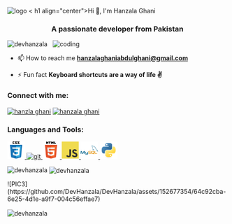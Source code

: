 ![logo](https://github.com/DevHanzala/C:\Users\DELL\OneDrive\Desktop/PIC3.JPG)
 < h1 align="center">Hi 👋, I'm Hanzala Ghani</h1>
<h3 align="center">A passionate developer from Pakistan</h3>
<img align="right" alt="coding" width="400" src="https://cdn.dribbble.com/users/1162077/screenshots/3848914/programmer.gif">
<p align="left"> <img src="https://komarev.com/ghpvc/?username=devhanzala&label=Profile%20views&color=0e75b6&style=flat" alt="devhanzala" /> </p>

- 📫 How to reach me **hanzalaghaniabdulghani@gmail.com**

- ⚡ Fun fact **Keyboard shortcuts are a way of life ✌**

<h3 align="left">Connect with me:</h3>
<p align="left">
<a href="https://fb.com/hanzla ghani" target="blank"><img align="center" src="https://raw.githubusercontent.com/rahuldkjain/github-profile-readme-generator/master/src/images/icons/Social/facebook.svg" alt="hanzla ghani" height="30" width="40" /></a>
<a href="https://instagram.com/hanzala ghani" target="blank"><img align="center" src="https://raw.githubusercontent.com/rahuldkjain/github-profile-readme-generator/master/src/images/icons/Social/instagram.svg" alt="hanzala ghani" height="30" width="40" /></a>
</p>

<h3 align="left">Languages and Tools:</h3>
<p align="left"> <a href="https://www.w3schools.com/css/" target="_blank" rel="noreferrer"> <img src="https://raw.githubusercontent.com/devicons/devicon/master/icons/css3/css3-original-wordmark.svg" alt="css3" width="40" height="40"/> </a> <a href="https://git-scm.com/" target="_blank" rel="noreferrer"> <img src="https://www.vectorlogo.zone/logos/git-scm/git-scm-icon.svg" alt="git" width="40" height="40"/> </a> <a href="https://www.w3.org/html/" target="_blank" rel="noreferrer"> <img src="https://raw.githubusercontent.com/devicons/devicon/master/icons/html5/html5-original-wordmark.svg" alt="html5" width="40" height="40"/> </a> <a href="https://developer.mozilla.org/en-US/docs/Web/JavaScript" target="_blank" rel="noreferrer"> <img src="https://raw.githubusercontent.com/devicons/devicon/master/icons/javascript/javascript-original.svg" alt="javascript" width="40" height="40"/> </a> <a href="https://www.mysql.com/" target="_blank" rel="noreferrer"> <img src="https://raw.githubusercontent.com/devicons/devicon/master/icons/mysql/mysql-original-wordmark.svg" alt="mysql" width="40" height="40"/> </a> <a href="https://www.python.org" target="_blank" rel="noreferrer"> <img src="https://raw.githubusercontent.com/devicons/devicon/master/icons/python/python-original.svg" alt="python" width="40" height="40"/> </a> </p>

<p><img align="left" src="https://github-readme-stats.vercel.app/api/top-langs?username=devhanzala&show_icons=true&locale=en&layout=compact" alt="devhanzala" /></p>

<p>&nbsp;<img align="center" src="https://github-readme-stats.vercel.app/api?username=devhanzala&show_icons=true&locale=en" alt="devhanzala" /></p>
![PIC3](https://github.com/DevHanzala/DevHanzala/assets/152677354/64c92cba-6e25-4d1e-a9f7-004c56effae7)

<p><img align="center" src="https://github-readme-streak-stats.herokuapp.com/?user=devhanzala&" alt="devhanzala" /></p>

